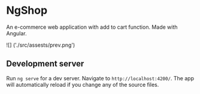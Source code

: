 # NgShop

An e-commerce web application with add to cart function. Made with Angular.

![] ('./src/assests/prev.png')

## Development server

Run `ng serve` for a dev server. Navigate to `http://localhost:4200/`. The app will automatically reload if you change any of the source files.
